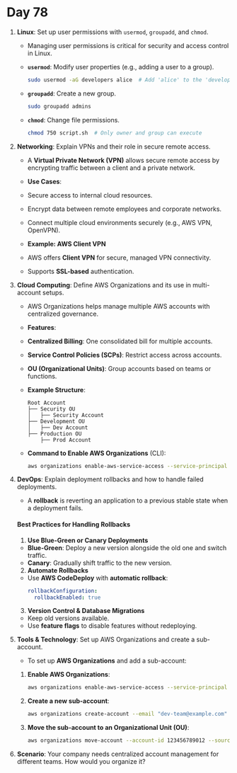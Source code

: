 # Day 78


1. **Linux**: Set up user permissions with `usermod`, `groupadd`, and `chmod`.
   - Managing user permissions is critical for security and access control in Linux.  

   - **`usermod`**: Modify user properties (e.g., adding a user to a group).  
     ```bash
     sudo usermod -aG developers alice  # Add 'alice' to the 'developers' group
     ```
   - **`groupadd`**: Create a new group.  
     ```bash
     sudo groupadd admins
     ```
   - **`chmod`**: Change file permissions.  
     ```bash
     chmod 750 script.sh  # Only owner and group can execute
     ```


2. **Networking**: Explain VPNs and their role in secure remote access.
   - A **Virtual Private Network (VPN)** allows secure remote access by encrypting traffic between a client and a private network.  

   - **Use Cases**:  
    - Secure access to internal cloud resources.  
    - Encrypt data between remote employees and corporate networks.  
    - Connect multiple cloud environments securely (e.g., AWS VPN, OpenVPN).  

   - **Example: AWS Client VPN**  
    - AWS offers **Client VPN** for secure, managed VPN connectivity.  
    - Supports **SSL-based** authentication.  


3. **Cloud Computing**: Define AWS Organizations and its use in multi-account setups.
   - AWS Organizations helps manage multiple AWS accounts with centralized governance.  

   - **Features**:  
    - **Centralized Billing**: One consolidated bill for multiple accounts.  
   - **Service Control Policies (SCPs)**: Restrict access across accounts.  
   - **OU (Organizational Units)**: Group accounts based on teams or functions.  

   - **Example Structure**:  
     ```
     Root Account  
     ├── Security OU  
     │   ├── Security Account  
     ├── Development OU  
     │   ├── Dev Account  
     ├── Production OU  
         ├── Prod Account  
     ```

   - **Command to Enable AWS Organizations** (CLI):  
     ```bash
     aws organizations enable-aws-service-access --service-principal organizations.amazonaws.com
     ```


4. **DevOps**: Explain deployment rollbacks and how to handle failed deployments.
   - A **rollback** is reverting an application to a previous stable state when a deployment fails.  

   #### **Best Practices for Handling Rollbacks**  
    
    1. **Use Blue-Green or Canary Deployments**  
    - **Blue-Green**: Deploy a new version alongside the old one and switch traffic.  
    - **Canary**: Gradually shift traffic to the new version.  
    
    2. **Automate Rollbacks**  
    - Use **AWS CodeDeploy** with **automatic rollback**:  
      ```yaml
      rollbackConfiguration:
        rollbackEnabled: true
      ```
    
    3. **Version Control & Database Migrations**  
    - Keep old versions available.  
    - Use **feature flags** to disable features without redeploying.  


5. **Tools & Technology**: Set up AWS Organizations and create a sub-account.
   - To set up **AWS Organizations** and add a sub-account:  
    
    1. **Enable AWS Organizations**:  
       ```bash
       aws organizations enable-aws-service-access --service-principal organizations.amazonaws.com
       ```
    
    2. **Create a new sub-account**:  
       ```bash
       aws organizations create-account --email "dev-team@example.com" --account-name "DevTeam"
       ```
    
    3. **Move the sub-account to an Organizational Unit (OU)**:  
       ```bash
       aws organizations move-account --account-id 123456789012 --source-parent-id r-abc1 --destination-parent-id ou-xyz1
       ```


6. **Scenario**: Your company needs centralized account management for different teams. How would you organize it?


